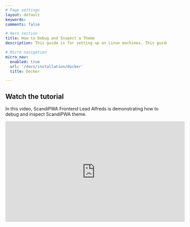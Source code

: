 ```yaml
---
# Page settings
layout: default
keywords:
comments: false

# Hero section
title: How to Debug and Inspect a Theme
description: This guide is for setting up on Linux machines. This guide is meant for <b>local installation only</b>.

# Micro navigation
micro_nav:
  enabled: true
  url: '/docs/installation/docker'
  title: Docker

---
```


## Watch the tutorial

In this video, ScandiPWA Frontend Lead Alfreds is demonstrating how to debug and inspect ScandiPWA theme.

<div class="video">
    <iframe width="560" height="315" src="https://www.youtube.com/embed/LBSovCTT7rM" frameborder="0" allow="accelerometer; autoplay; encrypted-media; gyroscope; picture-in-picture" allowfullscreen></iframe>
</div>


